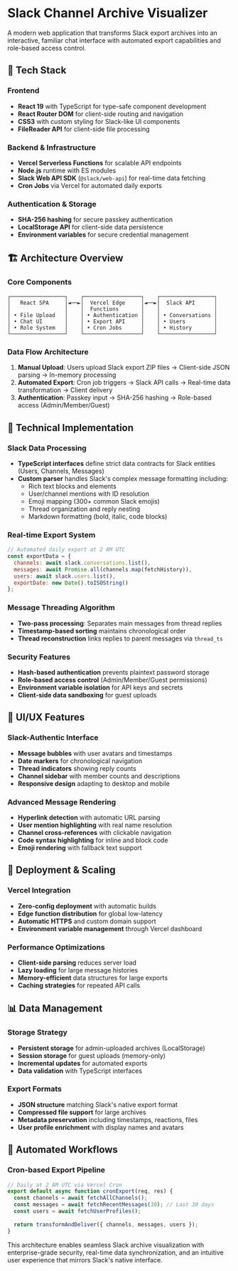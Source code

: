 # Slack Channel Archive Visualizer

A modern web application that transforms Slack export archives into an interactive, familiar chat interface with automated export capabilities and role-based access control.

## 🚀 Tech Stack

### Frontend
- **React 19** with TypeScript for type-safe component development
- **React Router DOM** for client-side routing and navigation
- **CSS3** with custom styling for Slack-like UI components
- **FileReader API** for client-side file processing

### Backend & Infrastructure
- **Vercel Serverless Functions** for scalable API endpoints
- **Node.js** runtime with ES modules
- **Slack Web API SDK** (`@slack/web-api`) for real-time data fetching
- **Cron Jobs** via Vercel for automated daily exports

### Authentication & Storage
- **SHA-256 hashing** for secure passkey authentication
- **LocalStorage API** for client-side data persistence
- **Environment variables** for secure credential management

## 🏗️ Architecture Overview

### Core Components
```
┌─────────────────┐    ┌──────────────────┐    ┌─────────────────┐
│   React SPA     │◄──►│  Vercel Edge     │◄──►│  Slack API      │
│                 │    │  Functions       │    │                 │
│ • File Upload   │    │ • Authentication │    │ • Conversations │
│ • Chat UI       │    │ • Export API     │    │ • Users         │
│ • Role System   │    │ • Cron Jobs      │    │ • History       │
└─────────────────┘    └──────────────────┘    └─────────────────┘
```

### Data Flow Architecture
1. **Manual Upload**: Users upload Slack export ZIP files → Client-side JSON parsing → In-memory processing
2. **Automated Export**: Cron job triggers → Slack API calls → Real-time data transformation → Client delivery
3. **Authentication**: Passkey input → SHA-256 hashing → Role-based access (Admin/Member/Guest)

## 🔧 Technical Implementation

### Slack Data Processing
- **TypeScript interfaces** define strict data contracts for Slack entities (Users, Channels, Messages)
- **Custom parser** handles Slack's complex message formatting including:
  - Rich text blocks and elements
  - User/channel mentions with ID resolution
  - Emoji mapping (300+ common Slack emojis)
  - Thread organization and reply nesting
  - Markdown formatting (bold, italic, code blocks)

### Real-time Export System
```javascript
// Automated daily export at 2 AM UTC
const exportData = {
  channels: await slack.conversations.list(),
  messages: await Promise.all(channels.map(fetchHistory)),
  users: await slack.users.list(),
  exportDate: new Date().toISOString()
};
```

### Message Threading Algorithm
- **Two-pass processing**: Separates main messages from thread replies
- **Timestamp-based sorting** maintains chronological order
- **Thread reconstruction** links replies to parent messages via `thread_ts`

### Security Features
- **Hash-based authentication** prevents plaintext password storage
- **Role-based access control** (Admin/Member/Guest permissions)
- **Environment variable isolation** for API keys and secrets
- **Client-side data sandboxing** for guest uploads

## 🎨 UI/UX Features

### Slack-Authentic Interface
- **Message bubbles** with user avatars and timestamps
- **Date markers** for chronological navigation
- **Thread indicators** showing reply counts
- **Channel sidebar** with member counts and descriptions
- **Responsive design** adapting to desktop and mobile

### Advanced Message Rendering
- **Hyperlink detection** with automatic URL parsing
- **User mention highlighting** with real name resolution
- **Channel cross-references** with clickable navigation
- **Code syntax highlighting** for inline and block code
- **Emoji rendering** with fallback text support

## 🚀 Deployment & Scaling

### Vercel Integration
- **Zero-config deployment** with automatic builds
- **Edge function distribution** for global low-latency
- **Automatic HTTPS** and custom domain support
- **Environment variable management** through Vercel dashboard

### Performance Optimizations
- **Client-side parsing** reduces server load
- **Lazy loading** for large message histories
- **Memory-efficient** data structures for large exports
- **Caching strategies** for repeated API calls

## 📊 Data Management

### Storage Strategy
- **Persistent storage** for admin-uploaded archives (LocalStorage)
- **Session storage** for guest uploads (memory-only)
- **Incremental updates** for automated exports
- **Data validation** with TypeScript interfaces

### Export Formats
- **JSON structure** matching Slack's native export format
- **Compressed file support** for large archives
- **Metadata preservation** including timestamps, reactions, files
- **User profile enrichment** with display names and avatars

## 🔄 Automated Workflows

### Cron-based Export Pipeline
```javascript
// Daily at 2 AM UTC via Vercel Cron
export default async function cronExport(req, res) {
  const channels = await fetchAllChannels();
  const messages = await fetchRecentMessages(30); // Last 30 days
  const users = await fetchUserProfiles();
  
  return transformAndDeliver({ channels, messages, users });
}
```

This architecture enables seamless Slack archive visualization with enterprise-grade security, real-time data synchronization, and an intuitive user experience that mirrors Slack's native interface.
